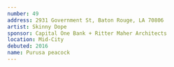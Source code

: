 ```yaml
---
number: 49
address: 2931 Government St, Baton Rouge, LA 70806 
artist: Skinny Dope
sponsor: Capital One Bank + Ritter Maher Architects
location: Mid-City
debuted: 2016
name: Purusa peacock
---
```

